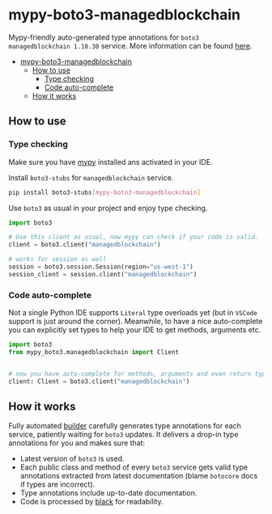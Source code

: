 # mypy-boto3-managedblockchain

Mypy-friendly auto-generated type annotations for `boto3 managedblockchain 1.10.30` service.
More information can be found [here](https://github.com/vemel/mypy_boto3).

- [mypy-boto3-managedblockchain](#mypy-boto3-managedblockchain)
  - [How to use](#how-to-use)
    - [Type checking](#type-checking)
    - [Code auto-complete](#code-auto-complete)
  - [How it works](#how-it-works)

## How to use

### Type checking

Make sure you have [mypy](https://github.com/python/mypy) installed ans activated in your IDE.

Install `boto3-stubs` for `managedblockchain` service.

```bash
pip install boto3-stubs[mypy-boto3-managedblockchain]
```

Use `boto3` as usual in your project and enjoy type checking.

```python
import boto3

# Use this client as usual, now mypy can check if your code is valid.
client = boto3.client("managedblockchain")

# works for session as well
session = boto3.session.Session(region="us-west-1")
session_client = session.client("managedblockchain")

```

### Code auto-complete

Not a single Python IDE supports `Literal` type overloads yet (but in `VSCode` support is just around the corner).
Meanwhile, to have a nice auto-complete you can explicitly set types to help your IDE to get methods, arguments etc.

```python
import boto3
from mypy_boto3.managedblockchain import Client


# now you have auto-complete for methods, arguments and even return types
client: Client = boto3.client("managedblockchain")
```

## How it works

Fully automated [builder](https://github.com/vemel/mypy_boto3) carefully generates
type annotations for each service, patiently waiting for `boto3` updates. It delivers
a drop-in type annotations for you and makes sure that:

- Latest version of `boto3` is used.
- Each public class and method of every `boto3` service gets valid type annotations
  extracted from latest documentation (blame `botocore` docs if types are incorrect).
- Type annotations include up-to-date documentation.
- Code is processed by [black](https://github.com/psf/black) for readability.